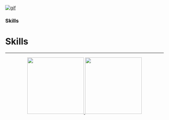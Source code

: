 [![gif](gif2.gif)](https://github.com/Prince-GH/Prince-GH/blob/main/index.html)
### Skills

<p align="left">

# Skills

***
<p align="center">
  <a href="https://github.com/prince-gh">
    <img height="180em" src="https://github-readme-stats-eight-theta.vercel.app/api?username=prince-gh&show_icons=true&theme=algolia&include_all_commits=true&count_private=true"/>
    <img height="180em" src="https://github-readme-stats-eight-theta.vercel.app/api/top-langs/?username=prince-gh&layout=compact&langs_count=8&theme=algolia"/>
  </a>
</p>
